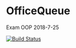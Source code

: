 # OfficeQueue
Exam OOP 2018-7-25

[![Build Status](https://travis-ci.org/mtorchiano/OfficeQueue.svg?branch=master)](https://travis-ci.org/mtorchiano/OfficeQueue)
